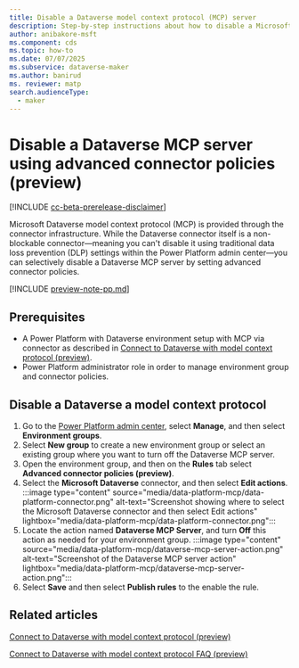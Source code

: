 ```yaml
---
title: Disable a Dataverse model context protocol (MCP) server
description: Step-by-step instructions about how to disable a Microsoft Dataverse model context protocol server using advanced connector policies. 
author: anibakore-msft
ms.component: cds
ms.topic: how-to
ms.date: 07/07/2025
ms.subservice: dataverse-maker
ms.author: banirud
ms. reviewer: matp
search.audienceType: 
  - maker
---
```

# Disable a Dataverse MCP server using advanced connector policies (preview)

[!INCLUDE [cc-beta-prerelease-disclaimer](../../includes/cc-beta-prerelease-disclaimer.md)]

Microsoft Dataverse model context protocol (MCP) is provided through the connector infrastructure. While the Dataverse connector itself is a non-blockable connector—meaning you can't disable it using traditional data loss prevention (DLP) settings within the Power Platform admin center—you can selectively disable a Dataverse MCP server by setting advanced connector policies.

[!INCLUDE [preview-note-pp.md](../../../shared/preview-includes/preview-note-pp.md)]

## Prerequisites

- A Power Platform with Dataverse environment setup with MCP via connector as described in [Connect to Dataverse with model context protocol (preview)](data-platform-mcp.md).
- Power Platform administrator role in order to manage environment group and connector policies.

## Disable a Dataverse a model context protocol

1. Go to the [Power Platform admin center](https://admin.powerplatform.microsoft.com/), select **Manage**, and then select **Environment groups**. 
1. Select **New group** to create a new environment group or select an existing group where you want to turn off the Dataverse MCP server.
1. Open the environment group, and then on the **Rules** tab select **Advanced connector policies (preview)**.
1. Select the **Microsoft Dataverse** connector, and then select **Edit actions**.
   :::image type="content" source="media/data-platform-mcp/data-platform-connector.png" alt-text="Screenshot showing where to select the Microsoft Dataverse connector and then select Edit actions" lightbox="media/data-platform-mcp/data-platform-connector.png":::
1. Locate the action named **Dataverse MCP Server**, and turn **Off** this action as needed for your environment group.
   :::image type="content" source="media/data-platform-mcp/dataverse-mcp-server-action.png" alt-text="Screenshot of the Dataverse MCP server action" lightbox="media/data-platform-mcp/dataverse-mcp-server-action.png":::
1. Select **Save** and then select **Publish rules** to the enable the rule.

## Related articles

[Connect to Dataverse with model context protocol (preview)](data-platform-mcp.md)

[Connect to Dataverse with model context protocol FAQ (preview)](data-platform-mcp-faq.md)